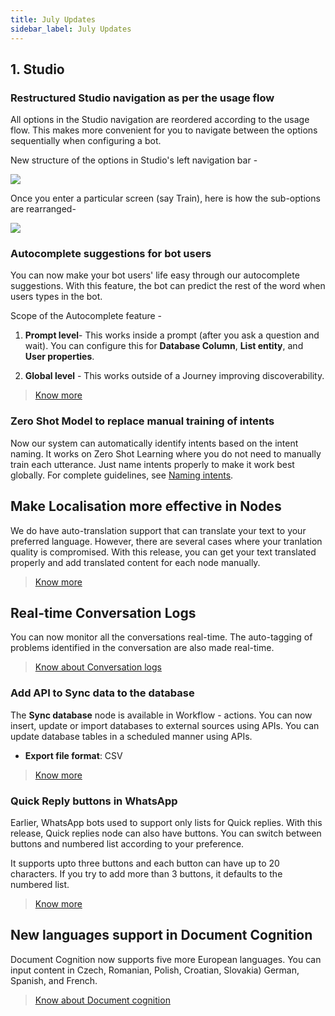 ```yaml
---
title: July Updates
sidebar_label: July Updates
---
```



## 1. Studio

### Restructured Studio navigation as per the usage flow

  

All options in the Studio navigation are reordered according to the usage flow. This makes more convenient for you to navigate between the options sequentially when configuring a bot.

  

  

New structure of the options in Studio's left navigation bar -

  

![](https://i.imgur.com/02x4CVF.png)

  

Once you enter a particular screen (say Train), here is how the sub-options are rearranged-

  

![](https://i.imgur.com/hgkY4sq.png)

  
  

### Autocomplete suggestions for bot users

  

You can now make your bot users' life easy through our autocomplete suggestions. With this feature, the bot can predict the rest of the word when users types in the bot.

  

Scope of the Autocomplete feature -

  

1.  **Prompt level**- This works inside a prompt (after you ask a question and wait). You can configure this for **Database Column**, **List entity**, and **User properties**.

2.  **Global level** - This works outside of a Journey improving discoverability.

> [Know more](https://docs.yellow.ai/docs/platform_concepts/studio/build/nodes/prompt-nodes/#auto-complete)

  
  
  

### Zero Shot Model to replace manual training of intents

Now our system can automatically identify intents based on the intent naming. It works on Zero Shot Learning where you do not need to manually train each utterance. Just name intents properly to make it work best globally. For complete guidelines, see [Naming intents](https://docs.yellow.ai/docs/platform_concepts/studio/train/intents/#4-best-practices).

  
  
  

## Make Localisation more effective in Nodes

  

We do have auto-translation support that can translate your text to your preferred language. However, there are several cases where your tranlation quality is compromised. With this release, you can get your text translated properly and add translated content for each node manually.

> [Know more](https://docs.yellow.ai/docs/platform_concepts/studio/build/localization)

  

## Real-time Conversation Logs

You can now monitor all the conversations real-time. The auto-tagging of problems identified in the conversation are also made real-time.

  

> [Know about Conversation logs](https://docs.yellow.ai/docs/platform_concepts/studio/analyze/chat-logs)

  
  

### Add API to Sync data to the database

  

The **Sync database** node is available in Workflow - actions. You can now insert, update or import databases to external sources using APIs. You can update database tables in a scheduled manner using APIs.

* **Export file format**:  CSV

  

> [Know more](https://docs.yellow.ai/docs/platform_concepts/studio/build/nodes/action-nodes#sync-database)

  

### Quick Reply buttons in WhatsApp

Earlier, WhatsApp bots used to support only lists for Quick replies. With this release, Quick replies node can also have buttons. You can switch between buttons and numbered list according to your preference.

It supports upto three buttons and each button can have up to 20 characters. If you try to add more than 3 buttons, it defaults to the numbered list.

  
  

> [Know more](http://localhost:3000/docs/platform_concepts/studio/build/nodes/prompt-nodes#quick-reply-node-for-whatsapp)

  

## New languages support in Document Cognition

  

Document Cognition now supports five more European languages. You can input content in Czech, Romanian, Polish, Croatian, Slovakia) German, Spanish, and French.

  


>  [Know about Document cognition](https://docs.yellow.ai/docs/platform_concepts/studio/train/what-is-document-cognition)